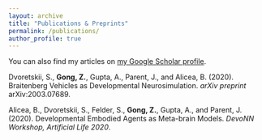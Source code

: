 ```yaml
---
layout: archive
title: "Publications & Preprints"
permalink: /publications/
author_profile: true
---
```


You can also find my articles on [my Google Scholar profile](https://scholar.google.com/citations?user=zOKHGPgAAAAJ&hl=en).

Dvoretskii, S., ​**Gong, Z.**​, Gupta, A., Parent, J., and Alicea, B. (2020). Braitenberg Vehicles as Developmental Neurosimulation. ​*arXiv preprint* arXiv:2003.07689​.

Alicea, B., Dvoretskii, S., Felder, S., **​Gong, Z.**​, Gupta, A., and Parent, J.  (2020). Developmental Embodied Agents as Meta-brain Models. *​DevoNN Workshop, Artificial Life 2020​*.

<!-- {% include base_path %}

{% for post in site.publications reversed %}
  {% include archive-single.html %}
{% endfor %} -->
